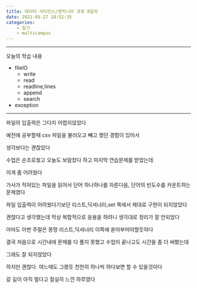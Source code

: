 ```yaml
---
title: 데이터 사이언스/엔지니어 과정 8일차
date: 2021-05-27 18:52:35
categories:
    - 일기
    - multicampus
---
```


___
오늘의 학습 내용
- fileIO
    - write
    - read
    - readline,lines
    - append
    - search
- exception
___
파일의 입출력은 그다지 어렵지않았다  

예전에 공부할때 csv 파일을 불러오고 빼고 했던 경험이 있어서  

생각보다는 괜찮았다  

수업은 순조로웠고 오늘도 보람찼다 하고 마지막 연습문제를 받았는데  

이게 좀 어려웠다  

가사가 적혀있는 파일을 읽어서 단어 하나하나를 자른다음, 단어의 빈도수를 카운트하는 문제였다  

파일 입출력이 어려웠다기보단 리스트,딕셔너리,set 쪽에서 제대로 구현이 되지않았다  

괜찮다고 생각했는데 막상 복합적으로 응용을 하려니 생각대로 정리가 잘 안되었다  

아마도 이번 주말은 몽땅 리스트,딕셔너리 이쪽에 쏟아부어야할듯하다  

결국 처음으로 시간내에 문제를 다 풀지 못했고 수업이 끝나고도 시간을 좀 더 써봤는데  

그래도 잘 되지않았다  

하지만 괜찮다. 여느때도 그랬듯 천천히 하나씩 하다보면 할 수 있을것이다  

갈 길이 아직 멀다고 절실히 느낀 하루였다  
